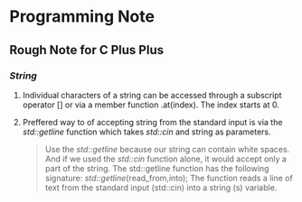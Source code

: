 # **Programming Note**

## Rough Note for C Plus Plus

### _**String**_

1. Individual characters of a string can be accessed through a subscript operator [] or via a
   member function .at(index). The index starts at 0.

2. Preffered way to of accepting string from the standard input is via the _std::getline_ function which takes _std::cin_ and string as parameters.

    > Use the _std::getline_ because our string can contain white spaces. And if we
    > used the _std::cin_ function alone, it would accept only a part of the string.
    > The std::getline function has the following signature: _std::getline_(read_from,into);
    > The function reads a line of text from the standard input (std::cin) into a string
    > (s) variable.
